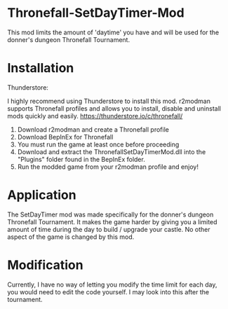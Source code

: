 # Thronefall-SetDayTimer-Mod
This mod limits the amount of 'daytime' you have and will be used for the donner's dungeon Thronefall Tournament.

# Installation
Thunderstore:

I highly recommend using Thunderstore to install this mod. r2modman supports Thronefall profiles and allows you to install, disable and uninstall mods quickly and easily.
https://thunderstore.io/c/thronefall/

1. Download r2modman and create a Thronefall profile
2. Download BepInEx for Thronefall
3. You must run the game at least once before proceeding
4. Download and extract the ThronefallSetDayTimerMod.dll into the "Plugins" folder found in the BepInEx folder.
5. Run the modded game from your r2modman profile and enjoy!

# Application
The SetDayTimer mod was made specifically for the donner's dungeon Thronefall Tournament. It makes the game harder by giving you a limited amount of time during the day to build / upgrade your castle.
No other aspect of the game is changed by this mod.

# Modification
Currently, I have no way of letting you modify the time limit for each day, you would need to edit the code yourself. I may look into this after the tournament.
